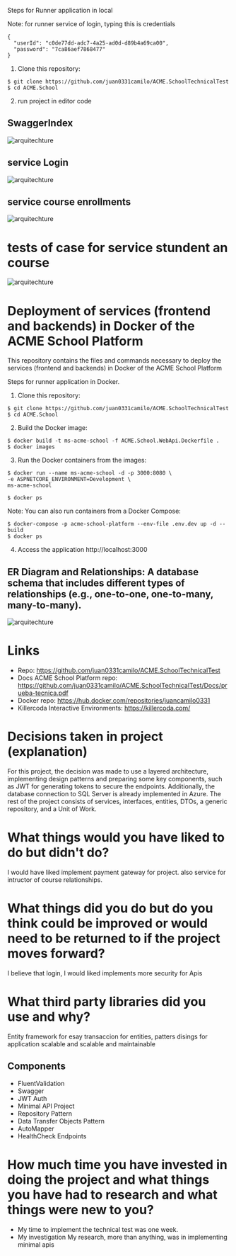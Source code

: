 
Steps for Runner application in local 

Note: for runner service of login, typing this is credentials
```shell
{
  "userId": "c0de77dd-adc7-4a25-ad0d-d89b4a69ca00",
  "password": "7ca86aef7868477"
}
```
1. Clone this repository:
```shell
$ git clone https://github.com/juan0331camilo/ACME.SchoolTechnicalTest
$ cd ACME.School
```
2. run project in editor code
  ## SwaggerIndex
![arquitechture](./assets/swagger.PNG)

## service Login
![arquitechture](./assets/logintoken.PNG)

## service course enrollments
![arquitechture](./assets/enrollments.PNG)

# tests of case for service stundent an course
 ![arquitechture](./assets/testPrueba.PNG)

# Deployment of services (frontend and backends) in Docker of the ACME School Platform
This repository contains the files and commands necessary to deploy the services (frontend and backends) in Docker of the ACME School Platform

 Steps for runner application in Docker.
1. Clone this repository:
```shell
$ git clone https://github.com/juan0331camilo/ACME.SchoolTechnicalTest
$ cd ACME.School
```

2. Build the Docker image:
```shell
$ docker build -t ms-acme-school -f ACME.School.WebApi.Dockerfile .
$ docker images
```

3. Run the Docker containers from the images:
```shell
$ docker run --name ms-acme-school -d -p 3000:8080 \
-e ASPNETCORE_ENVIRONMENT=Development \
ms-acme-school

$ docker ps
```

Note: You can also run containers from a Docker Compose:
```shell
$ docker-compose -p acme-school-platform --env-file .env.dev up -d --build
$ docker ps
```

4. Access the application http://localhost:3000

## ER Diagram and Relationships: A database schema that includes different types of relationships (e.g., one-to-one, one-to-many, many-to-many).

 ![arquitechture](./assets/diagramBD.PNG)

# Links
- Repo: https://github.com/juan0331camilo/ACME.SchoolTechnicalTest
- Docs ACME School Platform repo: https://github.com/juan0331camilo/ACME.SchoolTechnicalTest/Docs/prueba-tecnica.pdf
- Docker repo: https://hub.docker.com/repositories/juancamilo0331
- Killercoda Interactive Environments: https://killercoda.com/

# Decisions taken in project (explanation)
For this project, the decision was made to use a layered architecture, implementing design patterns and preparing some key components, such as JWT for generating tokens to secure the endpoints. Additionally, the database connection to SQL Server is already implemented in Azure.
The rest of the project consists of services, interfaces, entities, DTOs, a generic repository, and a Unit of Work.

# What things would you have liked to do but didn't do?
I would have liked implement payment gateway for project. 
also service for intructor of course relationships.

# What things did you do but do you think could be improved or would need to be returned to if the project moves forward?
I believe that login, I would liked implements more security for Apis

# What third party libraries did you use and why?
Entity framework for esay transaccion for entities, patters disings for application scalable and scalable and maintainable

## Components
- FluentValidation
- Swagger
- JWT Auth
- Minimal API Project
- Repository Pattern
- Data Transfer Objects Pattern
- AutoMapper
- HealthCheck Endpoints

# How much time you have invested in doing the project and what things you have had to research and what things were new to you?
- My time to implement the technical test was one week. 
- My investigation My research, more than anything, was in implementing minimal apis
